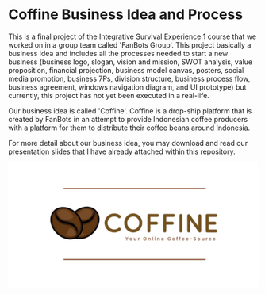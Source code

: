 # Coffine Business Idea and Process
This is a final project of the Integrative Survival Experience 1 course that we worked on in a group team called 'FanBots Group'. This project basically a business idea and includes all the processes needed to start a new business (business logo, slogan, vision and mission, SWOT analysis, value proposition, financial projection, business model canvas, posters, social media promotion, business 7Ps, division structure, business process flow, business agreement, windows navigation diagram, and UI prototype) but currently, this project has not yet been executed in a real-life.

Our business idea is called 'Coffine'. Coffine is a drop-ship platform that is created by FanBots in an attempt to provide Indonesian coffee producers with a platform for them to distribute their coffee beans around Indonesia.

For more detail about our business idea, you may download and read our presentation slides that I have already attached within this repository.

![](coffine.png)
